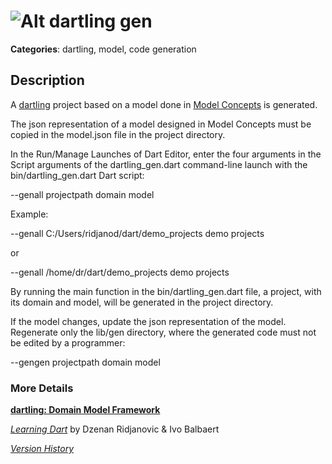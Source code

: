 # ![Alt dartling](https://raw.github.com/dzenanr/dartling/master/resources/dartling.png) **gen**

**Categories**: dartling, model, code generation

## Description

A [dartling](http://pub.dartlang.org/packages/dartling) project based on a model
done in [Model Concepts](https://github.com/dzenanr/model_concepts) is generated.

The json representation of a model designed in Model Concepts must be copied in
the model.json file in the project directory.

In the Run/Manage Launches of Dart Editor, enter the four arguments in the
Script arguments of the dartling_gen.dart command-line launch
with the bin/dartling_gen.dart Dart script:

--genall projectpath domain model

Example:

--genall C:/Users/ridjanod/dart/demo_projects demo projects

or

--genall /home/dr/dart/demo_projects demo projects

By running the main function in the bin/dartling_gen.dart file,
a project, with its domain and model, will be generated in the project directory.

If the model changes, update the json representation of the model.
Regenerate only the lib/gen directory, where the generated code must not be
edited by a programmer:

--gengen projectpath domain model

### More Details

[**dartling: Domain Model Framework**](http://goo.gl/Fd08zZ)

[*Learning Dart*](http://www.packtpub.com/learning-dart/book) by Dzenan Ridjanovic & Ivo Balbaert

[*Version History*](CHANGE_LOG.md)



